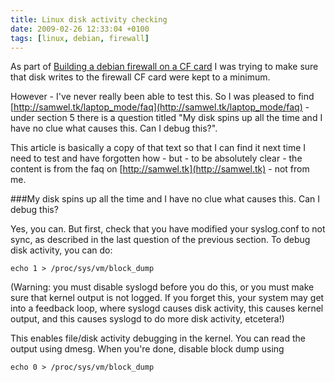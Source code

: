 ```yaml
---
title: Linux disk activity checking
date: 2009-02-26 12:33:04 +0100
tags: [linux, debian, firewall]
---
```


As part of [Building a debian firewall on a CF card](/2008/04/05/Building_a_debian_firewall_on_a_CF_card) I was trying to make sure that disk writes to the firewall CF card were kept to a minimum.

However - I've never really been able to test this. So I was pleased to find [http://samwel.tk/laptop_mode/faq](http://samwel.tk/laptop_mode/faq) - under section 5 there is a question titled "My disk spins up all the time and I have no clue what causes this. Can I debug this?".

This article is basically a copy of that text so that I can find it next time I need to test and have forgotten how - but - to be absolutely clear - the content is from the faq on [http://samwel.tk](http://samwel.tk) - not from me.

###My disk spins up all the time and I have no clue what causes this. Can I debug this?

Yes, you can. But first, check that you have modified your syslog.conf to not sync, as described in the last question of the previous section. To debug disk activity, you can do:

```shell
echo 1 > /proc/sys/vm/block_dump
```

(Warning: you must disable syslogd before you do this, or you must make sure that kernel output is not logged. If you forget this, your system may get into a feedback loop, where syslogd causes disk activity, this causes kernel output, and this causes syslogd to do more disk activity, etcetera!)

This enables file/disk activity debugging in the kernel. You can read the output using dmesg. When you're done, disable block dump using

```shell
echo 0 > /proc/sys/vm/block_dump
```
